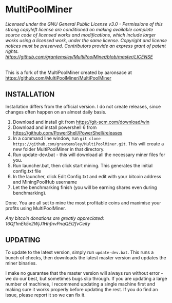 ﻿# MultiPoolMiner
###### Licensed under the GNU General Public License v3.0 - Permissions of this strong copyleft license are conditioned on making available complete source code of licensed works and modifications, which include larger works using a licensed work, under the same license. Copyright and license notices must be preserved. Contributors provide an express grant of patent rights. https://github.com/grantemsley/MultiPoolMiner/blob/master/LICENSE

This is a fork of the MultiPoolMiner created by aaronsace at https://github.com/MultiPoolMiner/MultiPoolMiner

## INSTALLATION

Installation differs from the official version.  I do not create releases, since changes often happen on an almost daily basis.

1. Download and install git from https://git-scm.com/download/win
2. Download and install powershell 6 from https://github.com/PowerShell/PowerShell/releases
3. In a command line window, run `git clone https://github.com/grantemsley/MultiPoolMiner.git`. This will create a new folder MultiPoolMiner in that directory.
4. Run update-dev.bat - this will download all the necessary miner files for you.
5. Run launcher.bat, then click start mining. This generates the initial config.txt file
6. In the launcher, click Edit Config.txt and edit with your bitcoin address and MiningPoolHub username
7. Let the benchmarking finish (you will be earning shares even during benchmarking).

Done. You are all set to mine the most profitable coins and maximise your profits using MultiPoolMiner.

*Any bitcoin donations are greatly appreciated: 16Qf1mEk5x2WjJ1HhfnvPnqQEi2fvCeity*

## UPDATING

To update to the latest version, simply run `update-dev.bat`.  This runs a bunch of checks, then downloads the latest master version and updates the miner binaries.

I make no guarantee that the master version will always run without error - we do our best, but sometimes bugs slip through. If you are updating a large number of machines,
I recommend updating a single machine first and making sure it works properly before updating the rest.  If you do find an issue, please report it so we can fix it.